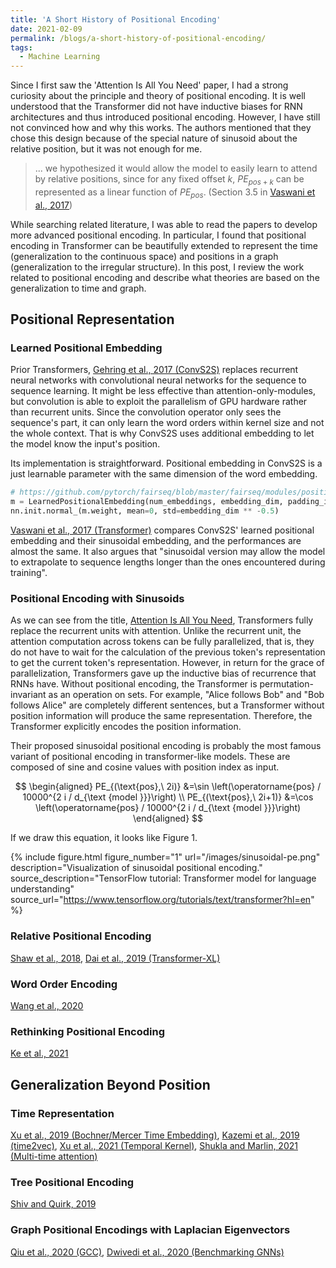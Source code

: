 ```yaml
---
title: 'A Short History of Positional Encoding'
date: 2021-02-09
permalink: /blogs/a-short-history-of-positional-encoding/
tags:
  - Machine Learning
---
```


Since I first saw the 'Attention Is All You Need' paper, I had a strong curiosity about the principle and theory of positional encoding.
It is well understood that the Transformer did not have inductive biases for RNN architectures and thus introduced positional encoding.
However, I have still not convinced how and why this works.
The authors mentioned that they chose this design because of the special nature of sinusoid about the relative position, but it was not enough for me.
> ... we hypothesized it would allow the model to easily learn to attend by relative positions, since for any fixed offset $k$, $PE_{pos+k}$ can be represented as a linear function of $PE_{pos}$. (Section 3.5 in [Vaswani et al., 2017](https://arxiv.org/abs/1706.03762))

While searching related literature, I was able to read the papers to develop more advanced positional encoding.
In particular, I found that positional encoding in Transformer can be beautifully extended to represent the time (generalization to the continuous space) and positions in a graph (generalization to the irregular structure).
In this post, I review the work related to positional encoding and describe what theories are based on the generalization to time and graph.

## Positional Representation

### Learned Positional Embedding

Prior Transformers, [Gehring et al., 2017 (ConvS2S)](https://arxiv.org/abs/1705.03122) replaces recurrent neural networks with convolutional neural networks for the sequence to sequence learning. It might be less effective than attention-only-modules, but convolution is able to exploit the parallelism of GPU hardware rather than recurrent units. Since the convolution operator only sees the sequence's part, it can only learn the word orders within kernel size and not the whole context. That is why ConvS2S uses additional embedding to let the model know the input's position.

Its implementation is straightforward. Positional embedding in ConvS2S is a just learnable parameter with the same dimension of the word embedding. 
```python
# https://github.com/pytorch/fairseq/blob/master/fairseq/modules/positional_embedding.py#L25-L26
m = LearnedPositionalEmbedding(num_embeddings, embedding_dim, padding_idx)
nn.init.normal_(m.weight, mean=0, std=embedding_dim ** -0.5)
```

[Vaswani et al., 2017 (Transformer)](https://arxiv.org/abs/1706.03762) compares ConvS2S' learned positional embedding and their sinusoidal embedding, and the performances are almost the same. It also argues that "sinusoidal version may allow the model to extrapolate to sequence lengths longer than the ones encountered during training".

### Positional Encoding with Sinusoids 

As we can see from the title, [Attention Is All You Need](https://arxiv.org/abs/1706.03762), Transformers fully replace the recurrent units with attention. Unlike the recurrent unit, the attention computation across tokens can be fully parallelized, that is, they do not have to wait for the calculation of the previous token's representation to get the current token's representation. However, in return for the grace of parallelization, Transformers gave up the inductive bias of recurrence that RNNs have. Without positional encoding, the Transformer is permutation-invariant as an operation on sets. For example, "Alice follows Bob" and "Bob follows Alice" are completely different sentences, but a Transformer without position information will produce the same representation. Therefore, the Transformer explicitly encodes the position information.

Their proposed sinusoidal positional encoding is probably the most famous variant of positional encoding in transformer-like models. These are composed of sine and cosine values with position index as input.

$$
\begin{aligned}
PE_{(\text{pos},\ 2i)} &=\sin \left(\operatorname{pos} / 10000^{2 i / d_{\text {model }}}\right) \\
PE_{(\text{pos},\ 2i+1)} &=\cos \left(\operatorname{pos} / 10000^{2 i / d_{\text {model }}}\right)
\end{aligned}
$$

If we draw this equation, it looks like Figure 1.

{% include figure.html
  figure_number="1"
  url="/images/sinusoidal-pe.png"
  description="Visualization of sinusoidal positional encoding."
  source_description="TensorFlow tutorial: Transformer model for language understanding"
  source_url="https://www.tensorflow.org/tutorials/text/transformer?hl=en"
%}

### Relative Positional Encoding

[Shaw et al., 2018](https://arxiv.org/abs/1803.02155),
[Dai et al., 2019 (Transformer-XL)](https://arxiv.org/abs/1901.02860)

### Word Order Encoding

[Wang et al., 2020](https://openreview.net/forum?id=Hke-WTVtwr)

### Rethinking Positional Encoding

[Ke et al., 2021](https://openreview.net/forum?id=09-528y2Fgf)

## Generalization Beyond Position

### Time Representation

[Xu et al., 2019 (Bochner/Mercer Time Embedding)](https://arxiv.org/abs/1911.12864),
[Kazemi et al., 2019 (time2vec)](https://arxiv.org/abs/1907.05321),
[Xu et al., 2021 (Temporal Kernel)](https://openreview.net/forum?id=whE31dn74cL),
[Shukla and Marlin, 2021 (Multi-time attention)](https://openreview.net/forum?id=mXbhcalKnYM)

### Tree Positional Encoding

[Shiv and Quirk, 2019](https://papers.nips.cc/paper/2019/hash/6e0917469214d8fbd8c517dcdc6b8dcf-Abstract.html)

### Graph Positional Encodings with Laplacian Eigenvectors

[Qiu et al., 2020 (GCC)](https://arxiv.org/abs/2006.09963),
[Dwivedi et al., 2020 (Benchmarking GNNs)](https://arxiv.org/abs/2003.00982v3)
